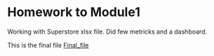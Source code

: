 # Homework to Module1

Working with Superstore xlsx file.
Did few metricks and a dashboard.

This is the final file [Final_file](https://github.com/victorjulyin/DE-101/blob/main/Module1/Superstore%20Dashboard%20Vitaly.xlsx)

